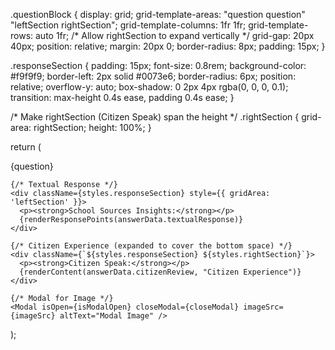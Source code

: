 .questionBlock {
  display: grid;
  grid-template-areas:
    "question question"
    "leftSection rightSection";
  grid-template-columns: 1fr 1fr;
  grid-template-rows: auto 1fr; /* Allow rightSection to expand vertically */
  grid-gap: 20px 40px;
  position: relative;
  margin: 20px 0;
  border-radius: 8px;
  padding: 15px;
}

.responseSection {
  padding: 15px;
  font-size: 0.8rem;
  background-color: #f9f9f9;
  border-left: 2px solid #0073e6;
  border-radius: 6px;
  position: relative;
  overflow-y: auto;
  box-shadow: 0 2px 4px rgba(0, 0, 0, 0.1);
  transition: max-height 0.4s ease, padding 0.4s ease;
}

/* Make rightSection (Citizen Speak) span the height */
.rightSection {
  grid-area: rightSection;
  height: 100%;
}




return (
  <div className={styles.questionBlock}>
    <div className={styles.question}>{question}</div>

    {/* Textual Response */}
    <div className={styles.responseSection} style={{ gridArea: 'leftSection' }}>
      <p><strong>School Sources Insights:</strong></p>
      {renderResponsePoints(answerData.textualResponse)}
    </div>

    {/* Citizen Experience (expanded to cover the bottom space) */}
    <div className={`${styles.responseSection} ${styles.rightSection}`}>
      <p><strong>Citizen Speak:</strong></p>
      {renderContent(answerData.citizenReview, "Citizen Experience")}
    </div>

    {/* Modal for Image */}
    <Modal isOpen={isModalOpen} closeModal={closeModal} imageSrc={imageSrc} altText="Modal Image" />
  </div>
);
